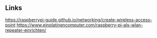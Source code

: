 
## Links

https://raspberrypi-guide.github.io/networking/create-wireless-access-point
https://www.einplatinencomputer.com/raspberry-pi-als-wlan-repeater-einrichten/
